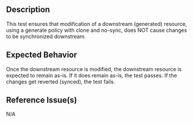 ## Description

This test ensures that modification of a downstream (generated) resource, using a generate policy with clone and no-sync, does NOT cause changes to be synchronized downstream.

## Expected Behavior

Once the downstream resource is modified, the downstream resource is expected to remain as-is. If it does remain as-is, the test passes. If the changes get reverted (synced), the test fails.

## Reference Issue(s)

N/A